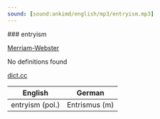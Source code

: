 ```yaml
---
sound: [sound:ankimd/english/mp3/entryism.mp3]
---
```


\### entryism

[Merriam-Webster](https://www.merriam-webster.com/dictionary/entryism)

No definitions found

[dict.cc](https://www.dict.cc/entryism)

| English        | German       |
| -------------- | ------------ |
| entryism (pol.) | Entrismus (m) |
